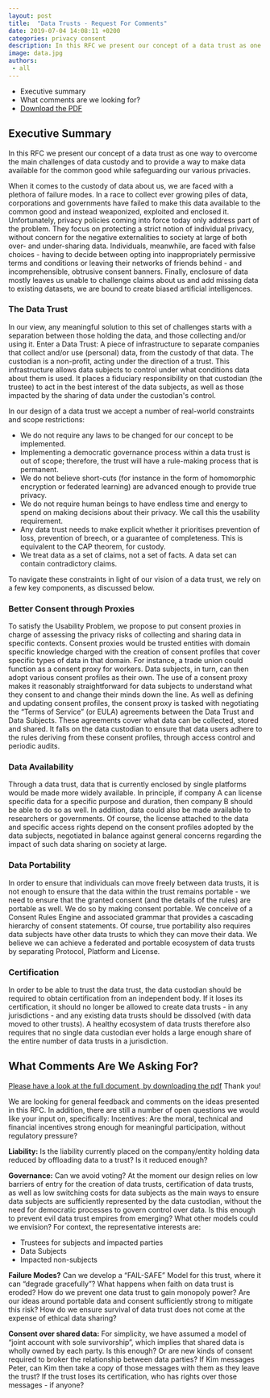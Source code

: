 ```yaml
---
layout: post
title:  "Data Trusts - Request For Comments"
date: 2019-07-04 14:08:11 +0200
categories: privacy consent
description: In this RFC we present our concept of a data trust as one way to overcome the main challenges of data custody and to provide a way to make data available for the common good while safeguarding our various privacies.
image: data.jpg 
authors:
 - all
---
```


- Executive summary
- What comments are we looking for?
- [Download the PDF](http://datacritique.com/Data_Trust_RFC.pdf)

## Executive Summary 

In this RFC we present our concept of a data trust as one way to overcome the main challenges of data custody and to provide a way to make data available for the common good while safeguarding our various privacies.

When it comes to the custody of data about us, we are faced with a plethora of failure modes. In a race to collect ever growing piles of data, corporations and governments have failed to make this data available to the common good and instead weaponized, exploited and enclosed it. Unfortunately, privacy policies coming into force today only address part of the problem. They focus on protecting a strict notion of individual privacy, without concern for the negative externalities to society at large of both over- and under-sharing data. Individuals, meanwhile, are faced with false choices - having to decide between opting into inappropriately permissive terms and conditions or leaving their networks of friends behind - and incomprehensible, obtrusive consent banners. Finally, enclosure of data mostly leaves us unable to challenge claims about us and add missing data to existing datasets, we are bound to create biased artificial intelligences.

### The Data Trust
In our view, any meaningful solution to this set of challenges starts with a separation between  those holding the data, and those collecting and/or using it. Enter a Data Trust: A piece of infrastructure to separate companies that collect and/or use (personal) data, from the custody of that data. The custodian is a non-profit, acting under the direction of a trust. This infrastructure allows data subjects to control under what conditions data about them is used. It places a fiduciary responsibility on that custodian (the trustee) to act in the best interest of the data subjects, as well as those impacted by the sharing of data under the custodian's control. 

In our design of a data trust we accept a number of real-world constraints and scope restrictions:
- We do not require any laws to be changed for our concept to be implemented. 
- Implementing a democratic governance process within a data trust is out of scope; therefore, the trust will have a rule-making process that is permanent.
- We do not believe short-cuts (for instance in the form of homomorphic encryption or federated learning) are advanced enough to provide true privacy. 
- We do not require human beings to have endless time and energy to spend on making decisions about their privacy. We call this the usability requirement.
- Any data trust needs to make explicit whether it prioritises prevention of loss, prevention of breech, or a guarantee of completeness. This is equivalent to the CAP theorem, for custody.
- We treat data as a set of claims, not a set of facts. A data set can contain contradictory claims.

To navigate these constraints in light of our vision of a data trust, we rely on a few key components, as discussed below.

### Better Consent through Proxies
To satisfy the Usability Problem, we propose to put consent proxies in charge of assessing the privacy risks of collecting and sharing data in specific contexts. Consent proxies would be trusted entities with domain specific knowledge charged with the creation of consent profiles that cover specific types of data in that domain. For instance, a trade union could function as a consent proxy for workers. Data subjects, in turn, can then adopt various consent profiles as their own. The use of a consent proxy makes it reasonably straightforward for data subjects to understand what they consent to and change their minds down the line. As well as defining and updating consent profiles, the consent proxy is tasked with negotiating the “Terms of Service” (or EULA) agreements between the Data Trust and Data Subjects. These agreements cover what data can be collected, stored and shared. It falls on the data custodian to ensure that data users adhere to the rules deriving from these consent profiles, through access control and periodic audits.

### Data Availability
Through a data trust, data that is currently enclosed by single platforms would be made more widely available. In principle, if company A can license specific data for a specific purpose and duration, then company B should be able to do so as well. In addition, data could also be made available to researchers or governments. Of course, the license attached to the data and specific access rights depend on the consent profiles adopted by the data subjects, negotiated in balance against general concerns regarding the impact of such data sharing on society at large.

### Data Portability
In order to ensure that individuals can move freely between data trusts, it is not enough to ensure that the data within the trust remains portable - we need to ensure that the granted consent (and the details of the rules) are portable as well. We do so by making consent portable. We conceive of a Consent Rules Engine and associated grammar that provides a cascading hierarchy of consent statements. Of course, true portability also requires data subjects have other data trusts to which they can move their data. We believe we can achieve a federated and portable ecosystem of data trusts by separating Protocol, Platform and License.

### Certification
In order to be able to trust the data trust, the data custodian should be required to obtain certification from an independent body. If it loses its certification, it should no longer be allowed to create data trusts - in any jurisdictions - and any existing data trusts should be dissolved (with data moved to other trusts). A healthy ecosystem of data trusts therefore also requires that no single data custodian ever holds a large enough share of the entire number of data trusts in a jurisdiction.


## What Comments Are We Asking For?

[Please have a look at the full document, by downloading the pdf](http://datacritique.com/Data_Trust_RFC.pdf) Thank you!


We are looking for general feedback and comments on the ideas presented in this RFC. In addition, there are still a number of open questions we would like your input on, specifically:
Incentives: Are the moral, technical and financial incentives strong enough for meaningful participation, without regulatory pressure?

**Liability:** Is the liability currently placed on the company/entity holding data reduced by offloading data to a trust?  Is it reduced enough?

**Governance:** Can we avoid voting? At the moment our design relies on low barriers of entry for the creation of data trusts, certification of data trusts, as well as low switching costs for data subjects as the main ways to ensure data subjects are sufficiently represented by the data custodian, without the need for democratic processes to govern control over data. Is this enough to prevent evil data trust empires from emerging? What other models could we envision? For context, the representative interests are:
- Trustees for subjects and impacted parties
- Data Subjects
- Impacted non-subjects

**Failure Modes?**
Can we develop a “FAIL-SAFE” Model for this trust, where it can “degrade gracefully”?
What happens when faith on data trust is eroded? 
How do we prevent one data trust to gain monopoly power? Are our ideas around portable data and consent sufficiently strong to mitigate this risk?
How do we ensure survival of data trust does not come at the expense of ethical data sharing?

**Consent over shared data:**
For simplicity, we have assumed a model of “joint account with sole survivorship”, which implies that shared data is wholly owned by each party. Is this enough? Or are new kinds of consent required to broker the relationship between data parties? If Kim messages Peter, can Kim then take a copy of those messages with them as they leave the trust? If the trust loses its certification, who has rights over those messages - if anyone?


